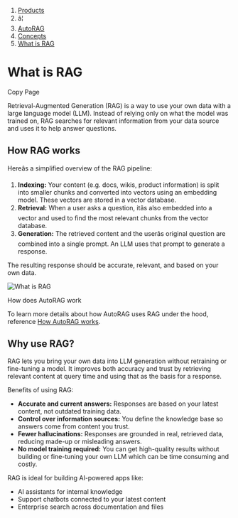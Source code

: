 1. [Products](/products/)
2. â¦
3. [AutoRAG](/autorag/)
4. [Concepts](/autorag/concepts/)
5. [What is RAG](/autorag/concepts/what-is-rag/)
   

# What is RAG

Copy Page

Retrieval-Augmented Generation (RAG) is a way to use your own data with a large language model (LLM). Instead of relying only on what the model was trained on, RAG searches for relevant information from your data source and uses it to help answer questions.

## How RAG works

Hereâs a simplified overview of the RAG pipeline:

1. **Indexing:** Your content (e.g. docs, wikis, product information) is split into smaller chunks and converted into vectors using an embedding model. These vectors are stored in a vector database.
2. **Retrieval:** When a user asks a question, itâs also embedded into a vector and used to find the most relevant chunks from the vector database.
3. **Generation:** The retrieved content and the userâs original question are combined into a single prompt. An LLM uses that prompt to generate a response.

The resulting response should be accurate, relevant, and based on your own data.

![What is RAG](/_astro/RAG.Br2ehjiz_2lPBPi.webp)


How does AutoRAG work

To learn more details about how AutoRAG uses RAG under the hood, reference [How AutoRAG works](/autorag/concepts/how-autorag-works/).

## Why use RAG?

RAG lets you bring your own data into LLM generation without retraining or fine-tuning a model. It improves both accuracy and trust by retrieving relevant content at query time and using that as the basis for a response.

Benefits of using RAG:

* **Accurate and current answers:** Responses are based on your latest content, not outdated training data.
* **Control over information sources:** You define the knowledge base so answers come from content you trust.
* **Fewer hallucinations:** Responses are grounded in real, retrieved data, reducing made-up or misleading answers.
* **No model training required:** You can get high-quality results without building or fine-tuning your own LLM which can be time consuming and costly.

RAG is ideal for building AI-powered apps like:

* AI assistants for internal knowledge
* Support chatbots connected to your latest content
* Enterprise search across documentation and files
